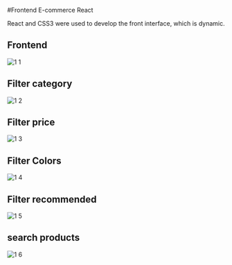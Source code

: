 #Frontend E-commerce React

React and CSS3 were used to develop the front interface, which is dynamic.

## Frontend
![1 1](https://github.com/addabenkoceir13/e-commerce-react-js/assets/64089992/88d524e2-e9d7-45c4-9904-465b384093bc)

## Filter category 

![1 2](https://github.com/addabenkoceir13/e-commerce-react-js/assets/64089992/ddc8c7dc-0a9d-44d7-9afa-ef96a094a1dd)

## Filter price 

![1 3](https://github.com/addabenkoceir13/e-commerce-react-js/assets/64089992/d4a1f9d5-aaf7-4277-bcc9-9a785c2f1f4d)

## Filter Colors

![1 4](https://github.com/addabenkoceir13/e-commerce-react-js/assets/64089992/d4fb0f99-dfa4-4e96-87f7-b7db10135712)

## Filter recommended

![1 5](https://github.com/addabenkoceir13/e-commerce-react-js/assets/64089992/5938b7b4-7fea-4443-bae2-e9422144823d)

## search products 

![1 6](https://github.com/addabenkoceir13/e-commerce-react-js/assets/64089992/523fdea7-511b-4a27-aab1-884c249b82c7)
